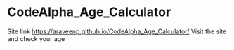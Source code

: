 # CodeAlpha_Age_Calculator
Site link   https://araveenp.github.io/CodeAlpha_Age_Calculator/
Visit the site and check your age
